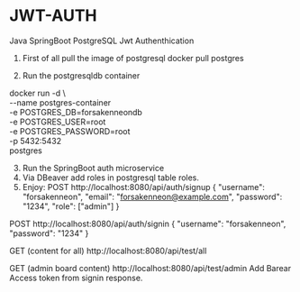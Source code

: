# JWT-AUTH
Java SpringBoot PostgreSQL Jwt Authenthication

1. First of all pull the image of postgresql
docker pull postgres    

2. Run the postgresqldb container

docker run -d \                                                            
  --name postgres-container \
  -e POSTGRES_DB=forsakenneondb \
  -e POSTGRES_USER=root \
  -e POSTGRES_PASSWORD=root \
  -p 5432:5432 \
  postgres

3. Run the SpringBoot auth microservice
4. Via DBeaver add roles in postgresql table roles.
5. Enjoy:
POST
http://localhost:8080/api/auth/signup
{
    "username": "forsakenneon",
    "email": "forsakenneon@example.com",
    "password": "1234",
    "role": ["admin"]
}

POST
http://localhost:8080/api/auth/signin
{
    "username": "forsakenneon",
    "password": "1234"
}

GET (content for all)
http://localhost:8080/api/test/all

GET (admin board content)
http://localhost:8080/api/test/admin
Add Barear Access token from signin response.


